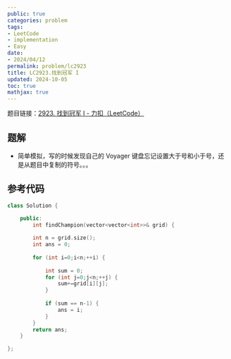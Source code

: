 ```yaml
---
public: true
categories: problem
tags:
- LeetCode
- implementation
- Easy
date:
- 2024/04/12
permalink: problem/lc2923
title: LC2923.找到冠军 I
updated: 2024-10-05
toc: true
mathjax: true
---
```


题目链接：[2923. 找到冠军 I - 力扣（LeetCode）](https://leetcode.cn/problems/find-champion-i/description/)

<!--more-->

## 题解

  + 简单模拟，写的时候发现自己的 Voyager 键盘忘记设置大于号和小于号，还是从题目中复制的符号。。。

## 参考代码

```cpp
class Solution {

	public:
		int findChampion(vector<vector<int>>& grid) {
		
		int n = grid.size();
		int ans = 0;
		
		for (int i=0;i<n;++i) {
		
			int sum = 0;
			for (int j=0;j<n;++j) {
				sum+=grid[i][j];
			}
          
			if (sum == n-1) {
				ans = i;
			}
		}
		return ans;
	}

};
```


